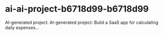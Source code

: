 # ai-ai-project-b6718d99-b6718d99
AI-generated project: AI-generated project: Build a SaaS app for calculating daily expenses...
